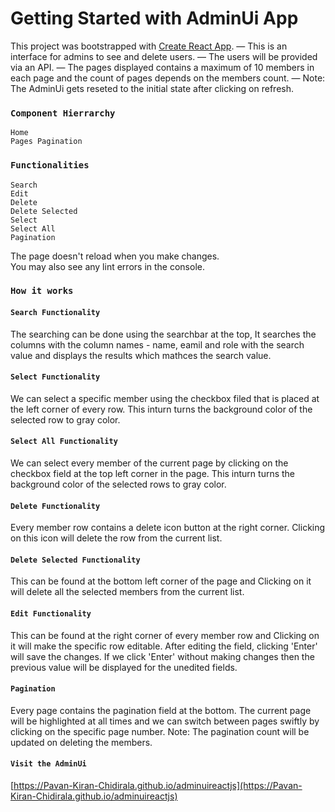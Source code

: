 # Getting Started with AdminUi App

This project was bootstrapped with [Create React App](https://github.com/facebook/create-react-app).
— This is an interface for admins to see and delete users.
— The users will be provided via an API.
— The pages displayed contains a maximum of 10 members in each page and the count of pages depends on the members count.
— Note: The AdminUi gets reseted to the initial state after clicking on refresh.

### `Component Hierrarchy`

```
Home
Pages Pagination
```

### `Functionalities`

```
Search
Edit
Delete
Delete Selected
Select
Select All
Pagination
```

The page doesn't reload when you make changes.\
You may also see any lint errors in the console.

### `How it works`

#### `Search Functionality`

The searching can be done using the searchbar at the top, It searches the columns with the column names - name, eamil and role with the search value and displays the results which mathces the search value.

#### `Select Functionality`

We can select a specific member using the checkbox filed that is placed at the left corner of every row. This inturn turns the background color of the selected row to gray color.

#### `Select All Functionality`

We can select every member of the current page by clicking on the checkbox field at the top left corner in the page.
This inturn turns the background color of the selected rows to gray color.

#### `Delete Functionality`

Every member row contains a delete icon button at the right corner. Clicking on this icon will delete the row from the current list.

#### `Delete Selected Functionality`

This can be found at the bottom left corner of the page and Clicking on it will delete all the selected members from the current list.

#### `Edit Functionality`

This can be found at the right corner of every member row and Clicking on it will make the specific row editable.
After editing the field, clicking 'Enter' will save the changes.
If we click 'Enter' without making changes then the previous value will be displayed for the unedited fields.

#### `Pagination`

Every page contains the pagination field at the bottom. The current page will be highlighted at all times and we can switch between pages swiftly by clicking on the specific page number.
Note: The pagination count will be updated on deleting the members.

#### `Visit the AdminUi`

[https://Pavan-Kiran-Chidirala.github.io/adminuireactjs](https://Pavan-Kiran-Chidirala.github.io/adminuireactjs)
